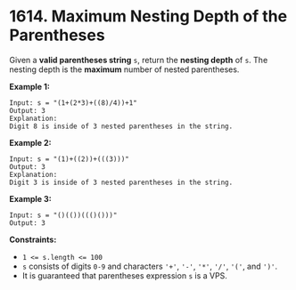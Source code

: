 # 1614. Maximum Nesting Depth of the Parentheses
Given a **valid parentheses string** `s`, return the **nesting depth** of `s`. The nesting depth is the **maximum** number of nested parentheses.

**Example 1:**
```
Input: s = "(1+(2*3)+((8)/4))+1"
Output: 3
Explanation:
Digit 8 is inside of 3 nested parentheses in the string.
```

**Example 2:**
```
Input: s = "(1)+((2))+(((3)))"
Output: 3
Explanation:
Digit 3 is inside of 3 nested parentheses in the string.
```

**Example 3:**
```
Input: s = "()(())((()()))"
Output: 3
```

**Constraints:**
- `1 <= s.length <= 100`
- `s` consists of digits `0-9` and characters `'+'`, `'-'`, `'*'`, `'/'`, `'('`, and `')'`.
- It is guaranteed that parentheses expression `s` is a VPS.

